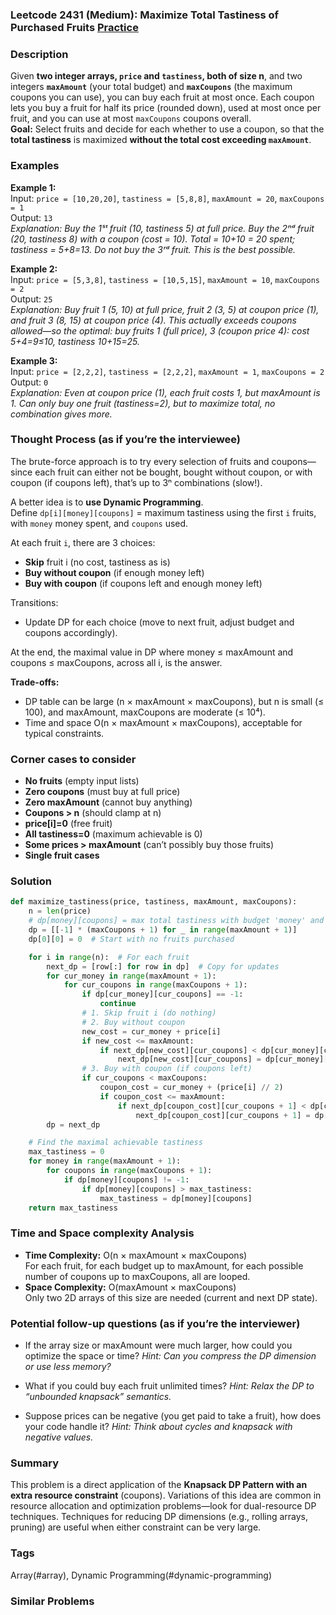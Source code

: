 ### Leetcode 2431 (Medium): Maximize Total Tastiness of Purchased Fruits [Practice](https://leetcode.com/problems/maximize-total-tastiness-of-purchased-fruits)

### Description  
Given **two integer arrays, `price` and `tastiness`, both of size n**, and two integers **`maxAmount`** (your total budget) and **`maxCoupons`** (the maximum coupons you can use), you can buy each fruit at most once. Each coupon lets you buy a fruit for half its price (rounded down), used at most once per fruit, and you can use at most `maxCoupons` coupons overall.  
**Goal:** Select fruits and decide for each whether to use a coupon, so that the **total tastiness** is maximized **without the total cost exceeding `maxAmount`**.

### Examples  

**Example 1:**  
Input: `price = [10,20,20]`, `tastiness = [5,8,8]`, `maxAmount = 20`, `maxCoupons = 1`  
Output: `13`  
*Explanation: Buy the 1ˢᵗ fruit (10, tastiness 5) at full price. Buy the 2ⁿᵈ fruit (20, tastiness 8) with a coupon (cost = 10). Total = 10+10 = 20 spent; tastiness = 5+8=13. Do not buy the 3ʳᵈ fruit. This is the best possible.*

**Example 2:**  
Input: `price = [5,3,8]`, `tastiness = [10,5,15]`, `maxAmount = 10`, `maxCoupons = 2`  
Output: `25`  
*Explanation: Buy fruit 1 (5, 10) at full price, fruit 2 (3, 5) at coupon price (1), and fruit 3 (8, 15) at coupon price (4). This actually exceeds coupons allowed—so the optimal: buy fruits 1 (full price), 3 (coupon price 4): cost 5+4=9≤10, tastiness 10+15=25.*

**Example 3:**  
Input: `price = [2,2,2]`, `tastiness = [2,2,2]`, `maxAmount = 1`, `maxCoupons = 2`  
Output: `0`  
*Explanation: Even at coupon price (1), each fruit costs 1, but maxAmount is 1. Can only buy one fruit (tastiness=2), but to maximize total, no combination gives more.*

### Thought Process (as if you’re the interviewee)  
The brute-force approach is to try every selection of fruits and coupons—since each fruit can either not be bought, bought without coupon, or with coupon (if coupons left), that’s up to 3ⁿ combinations (slow!).

A better idea is to **use Dynamic Programming**.  
Define `dp[i][money][coupons]` = maximum tastiness using the first `i` fruits, with `money` money spent, and `coupons` used.

At each fruit `i`, there are 3 choices:
- **Skip** fruit i (no cost, tastiness as is)
- **Buy without coupon** (if enough money left)
- **Buy with coupon** (if coupons left and enough money left)

Transitions:
- Update DP for each choice (move to next fruit, adjust budget and coupons accordingly).

At the end, the maximal value in DP where money ≤ maxAmount and coupons ≤ maxCoupons, across all i, is the answer.

**Trade-offs:**  
- DP table can be large (n × maxAmount × maxCoupons), but n is small (≤ 100), and maxAmount, maxCoupons are moderate (≤ 10⁴).  
- Time and space O(n × maxAmount × maxCoupons), acceptable for typical constraints.

### Corner cases to consider  
- **No fruits** (empty input lists)
- **Zero coupons** (must buy at full price)
- **Zero maxAmount** (cannot buy anything)
- **Coupons > n** (should clamp at n)
- **price[i]=0** (free fruit)
- **All tastiness=0** (maximum achievable is 0)
- **Some prices > maxAmount** (can’t possibly buy those fruits)
- **Single fruit cases**

### Solution

```python
def maximize_tastiness(price, tastiness, maxAmount, maxCoupons):
    n = len(price)
    # dp[money][coupons] = max total tastiness with budget 'money' and using 'coupons'
    dp = [[-1] * (maxCoupons + 1) for _ in range(maxAmount + 1)]
    dp[0][0] = 0  # Start with no fruits purchased

    for i in range(n):  # For each fruit
        next_dp = [row[:] for row in dp]  # Copy for updates
        for cur_money in range(maxAmount + 1):
            for cur_coupons in range(maxCoupons + 1):
                if dp[cur_money][cur_coupons] == -1:
                    continue
                # 1. Skip fruit i (do nothing)
                # 2. Buy without coupon
                new_cost = cur_money + price[i]
                if new_cost <= maxAmount:
                    if next_dp[new_cost][cur_coupons] < dp[cur_money][cur_coupons] + tastiness[i]:
                        next_dp[new_cost][cur_coupons] = dp[cur_money][cur_coupons] + tastiness[i]
                # 3. Buy with coupon (if coupons left)
                if cur_coupons < maxCoupons:
                    coupon_cost = cur_money + (price[i] // 2)
                    if coupon_cost <= maxAmount:
                        if next_dp[coupon_cost][cur_coupons + 1] < dp[cur_money][cur_coupons] + tastiness[i]:
                            next_dp[coupon_cost][cur_coupons + 1] = dp[cur_money][cur_coupons] + tastiness[i]
        dp = next_dp

    # Find the maximal achievable tastiness
    max_tastiness = 0
    for money in range(maxAmount + 1):
        for coupons in range(maxCoupons + 1):
            if dp[money][coupons] != -1:
                if dp[money][coupons] > max_tastiness:
                    max_tastiness = dp[money][coupons]
    return max_tastiness
```

### Time and Space complexity Analysis  

- **Time Complexity:** O(n × maxAmount × maxCoupons)  
  For each fruit, for each budget up to maxAmount, for each possible number of coupons up to maxCoupons, all are looped.
- **Space Complexity:** O(maxAmount × maxCoupons)  
  Only two 2D arrays of this size are needed (current and next DP state).

### Potential follow-up questions (as if you’re the interviewer)  

- If the array size or maxAmount were much larger, how could you optimize the space or time?
  *Hint: Can you compress the DP dimension or use less memory?*

- What if you could buy each fruit unlimited times?
  *Hint: Relax the DP to “unbounded knapsack” semantics.*

- Suppose prices can be negative (you get paid to take a fruit), how does your code handle it?
  *Hint: Think about cycles and knapsack with negative values.*

### Summary
This problem is a direct application of the **Knapsack DP Pattern with an extra resource constraint** (coupons). Variations of this idea are common in resource allocation and optimization problems—look for dual-resource DP techniques. Techniques for reducing DP dimensions (e.g., rolling arrays, pruning) are useful when either constraint can be very large.

### Tags
Array(#array), Dynamic Programming(#dynamic-programming)

### Similar Problems
